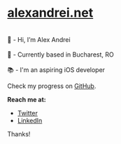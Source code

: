# [alexandrei.net](https://alexandrei.net)
<br> :wave: - Hi, I’m Alex Andrei <br />
<br> :pushpin: - Currently based in Bucharest, RO <br />
<br> :books: - I'm an aspiring iOS developer <br />

Check my progress on [GitHub](https://www.github.com/alexandrei64).

**Reach me at:**
* [Twitter](https://www.twitter.com/alexandrei64)
* [LinkedIn](https://www.linkedin.com/in/alexandrei64)

Thanks!
